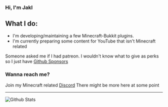 ### Hi, I'm Jakl

## What I do:
- I'm developing/maintaining a few Minecraft-Bukkit plugins.
- I'm currently preparing some content for YouTube that isn't Minecraft related


Someone asked me if I had patreon.
I wouldn't know what to give as perks so I just have [Github Sponsors](https://github.com/sponsors/Jakllp/)

### Wanna reach me?
Join my Minecraft related [Discord](https://discord.gg/mF7GpK2vJU)
There might be more here at some point

---

<img align="left" alt="Github Stats" src="https://github-readme-stats.vercel.app/api?username=jakllp&show_icons=true&hide_border=true" />
